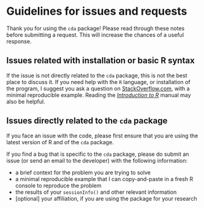 # Guidelines for issues and requests

Thank you for using the `cda` package! Please read through these notes before submitting a request. This will increase the chances of a useful response.

## Issues related with installation or basic R syntax

If the issue is not directly related to the `cda` package, this is not the best place to discuss it. If you need help with the `R` language, or installation of the program, I suggest you ask a question on [StackOverflow.com](http://stackoverflow.com/), with a minimal reproducible example. Reading the [*Introduction to R*](https://cran.r-project.org/doc/manuals/r-release/R-intro.html) manual may also be helpful.

## Issues directly related to the `cda` package

If you face an issue with the code, please first ensure that you are using the latest version of R and of the `cda` package.

If you find a bug that is specific to the `cda` package, please do submit an issue (or send an email to the developer) with the following information:

- a brief context for the problem you are trying to solve
- a minimal reproducible example that I can copy-and-paste in a fresh R console to reproduce the problem
- the results of your `sessionInfo()` and other relevant information
- [optional] your affiliation, if you are using the package for your research
